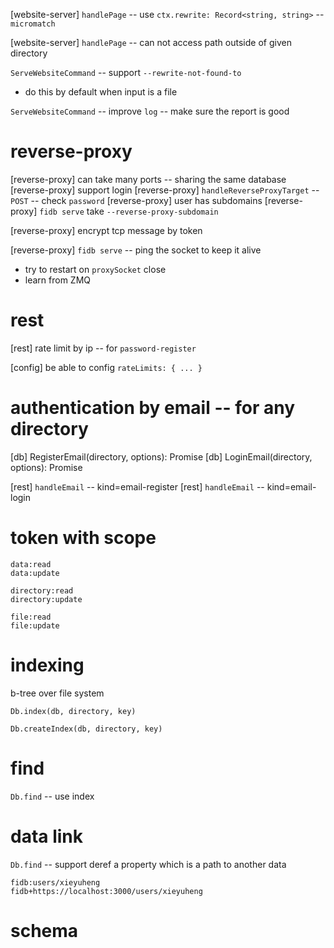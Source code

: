 [website-server] `handlePage` -- use `ctx.rewrite: Record<string, string>` -- `micromatch`

[website-server] `handlePage` -- can not access path outside of given directory

`ServeWebsiteCommand` -- support `--rewrite-not-found-to`

- do this by default when input is a file

`ServeWebsiteCommand` -- improve `log` -- make sure the report is good

# reverse-proxy

[reverse-proxy] can take many ports -- sharing the same database
[reverse-proxy] support login
[reverse-proxy] `handleReverseProxyTarget` -- `POST` -- check `password`
[reverse-proxy] user has subdomains
[reverse-proxy] `fidb serve` take `--reverse-proxy-subdomain`

[reverse-proxy] encrypt tcp message by token

[reverse-proxy] `fidb serve` -- ping the socket to keep it alive

- try to restart on `proxySocket` close
- learn from ZMQ

# rest

[rest] rate limit by ip -- for `password-register`

[config] be able to config `rateLimits: { ... }`

# authentication by email -- for any directory

[db] RegisterEmail(directory, options): Promise<void>
[db] LoginEmail(directory, options): Promise<Token>

[rest] `handleEmail` -- kind=email-register
[rest] `handleEmail` -- kind=email-login

# token with scope

```
data:read
data:update

directory:read
directory:update

file:read
file:update
```

# indexing

b-tree over file system

`Db.index(db, directory, key)`

`Db.createIndex(db, directory, key)`

# find

`Db.find` -- use index

# data link

`Db.find` -- support deref a property which is a path to another data

```
fidb:users/xieyuheng
fidb+https://localhost:3000/users/xieyuheng
```

# schema

